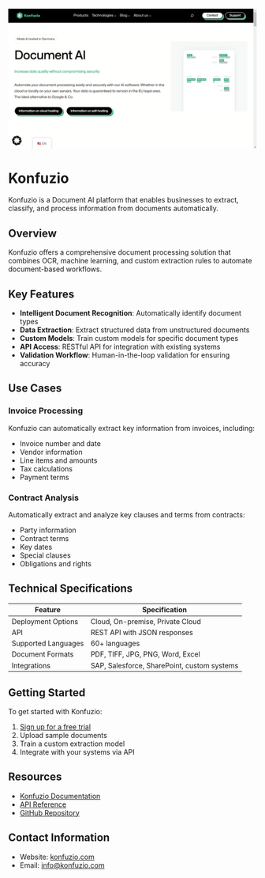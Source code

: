 ![Konfuzio](assets\konfuzio.png)

# Konfuzio

Konfuzio is a Document AI platform that enables businesses to extract, classify, and process information from documents automatically.

## Overview

Konfuzio offers a comprehensive document processing solution that combines OCR, machine learning, and custom extraction rules to automate document-based workflows.

## Key Features

- **Intelligent Document Recognition**: Automatically identify document types
- **Data Extraction**: Extract structured data from unstructured documents
- **Custom Models**: Train custom models for specific document types
- **API Access**: RESTful API for integration with existing systems
- **Validation Workflow**: Human-in-the-loop validation for ensuring accuracy

## Use Cases

### Invoice Processing

Konfuzio can automatically extract key information from invoices, including:

- Invoice number and date
- Vendor information
- Line items and amounts
- Tax calculations
- Payment terms

### Contract Analysis

Automatically extract and analyze key clauses and terms from contracts:

- Party information
- Contract terms
- Key dates
- Special clauses
- Obligations and rights

## Technical Specifications

| Feature | Specification |
|---------|---------------|
| Deployment Options | Cloud, On-premise, Private Cloud |
| API | REST API with JSON responses |
| Supported Languages | 60+ languages |
| Document Formats | PDF, TIFF, JPG, PNG, Word, Excel |
| Integrations | SAP, Salesforce, SharePoint, custom systems |

## Getting Started

To get started with Konfuzio:

1. [Sign up for a free trial](https://konfuzio.com/en/documents-ai/)
2. Upload sample documents
3. Train a custom extraction model
4. Integrate with your systems via API

## Resources

- [Konfuzio Documentation](https://dev.konfuzio.com)
- [API Reference](https://app.konfuzio.com/v3/swagger/)
- [GitHub Repository](https://github.com/konfuzio-ai/)

## Contact Information

- Website: [konfuzio.com](https://konfuzio.com/en/contact/)
- Email: info@konfuzio.com

